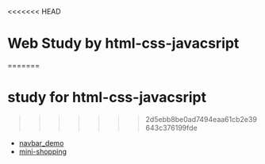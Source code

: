 <<<<<<< HEAD
# Web Study by html-css-javacsript

=======
# study for html-css-javacsript
>>>>>>> 2d5ebb8be0ad7494eaa61cb2e39643c376199fde
- [navbar_demo](https://github.com/95rolancia/web-study-html-css-javacsript/tree/master/navbar_demo)
- [mini-shopping](https://github.com/95rolancia/web-study-html-css-javacsript/tree/master/minigame)
